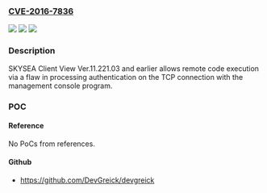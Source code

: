 ### [CVE-2016-7836](https://cve.mitre.org/cgi-bin/cvename.cgi?name=CVE-2016-7836)
![](https://img.shields.io/static/v1?label=Product&message=SKYSEA%20Client%20View&color=blue)
![](https://img.shields.io/static/v1?label=Version&message=Ver.11.221.03%20and%20earlier%20&color=brightgreen)
![](https://img.shields.io/static/v1?label=Vulnerability&message=Remote%20code%20execution&color=brightgreen)

### Description

SKYSEA Client View Ver.11.221.03 and earlier allows remote code execution via a flaw in processing authentication on the TCP connection with the management console program.

### POC

#### Reference
No PoCs from references.

#### Github
- https://github.com/DevGreick/devgreick

